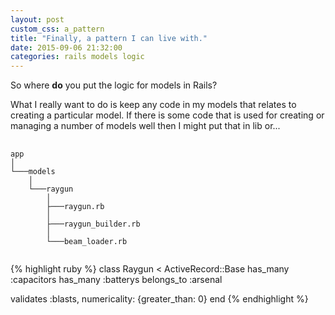```yaml
---
layout: post
custom_css: a_pattern
title: "Finally, a pattern I can live with."
date: 2015-09-06 21:32:00
categories: rails models logic
---
```

So where **do** you put the logic for models in Rails?

What I really want to do is keep any code in my models that relates to creating
a particular model. If there is some code that is used for creating or managing
a number of models well then I might put that in lib or...
<pre>
  <code class="language-bash" data-lang="bash">
app
│
└───models
    │
    └───raygun
        │
        ├───raygun.rb
        │
        ├───raygun_builder.rb
        │
        └───beam_loader.rb
  </code>
</pre>

{% highlight ruby %}
class Raygun < ActiveRecord::Base
  has_many :capacitors
  has_many :batterys
  belongs_to :arsenal
  
  validates :blasts, numericality: {greater_than: 0}
end
{% endhighlight %}

